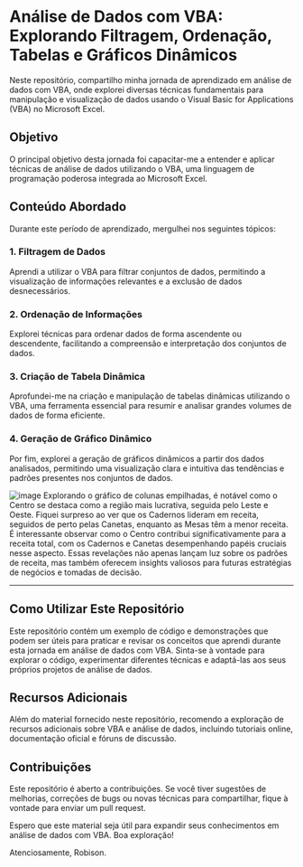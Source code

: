 # Análise de Dados com VBA: Explorando Filtragem, Ordenação, Tabelas e Gráficos Dinâmicos

Neste repositório, compartilho minha jornada de aprendizado em análise de dados com VBA, onde explorei diversas técnicas fundamentais para manipulação e visualização de dados usando o Visual Basic for Applications (VBA) no Microsoft Excel.

## Objetivo

O principal objetivo desta jornada foi capacitar-me a entender e aplicar técnicas de análise de dados utilizando o VBA, uma linguagem de programação poderosa integrada ao Microsoft Excel.

## Conteúdo Abordado

Durante este período de aprendizado, mergulhei nos seguintes tópicos:

### 1. Filtragem de Dados

Aprendi a utilizar o VBA para filtrar conjuntos de dados, permitindo a visualização de informações relevantes e a exclusão de dados desnecessários.

### 2. Ordenação de Informações

Explorei técnicas para ordenar dados de forma ascendente ou descendente, facilitando a compreensão e interpretação dos conjuntos de dados.

### 3. Criação de Tabela Dinâmica

Aprofundei-me na criação e manipulação de tabelas dinâmicas utilizando o VBA, uma ferramenta essencial para resumir e analisar grandes volumes de dados de forma eficiente.

### 4. Geração de Gráfico Dinâmico

Por fim, explorei a geração de gráficos dinâmicos a partir dos dados analisados, permitindo uma visualização clara e intuitiva das tendências e padrões presentes nos conjuntos de dados.

![image](https://github.com/robisonsantana/tabela-dinamica-vba/assets/153875139/e383426a-75b2-4d87-9216-175007c06868)
Explorando o gráfico de colunas empilhadas, é notável como o Centro se destaca como a região mais lucrativa, seguida pelo Leste e Oeste. Fiquei surpreso ao ver que os Cadernos lideram em receita, seguidos de perto pelas Canetas, enquanto as Mesas têm a menor receita. É interessante observar como o Centro contribui significativamente para a receita total, com os Cadernos e Canetas desempenhando papéis cruciais nesse aspecto. Essas revelações não apenas lançam luz sobre os padrões de receita, mas também oferecem insights valiosos para futuras estratégias de negócios e tomadas de decisão.

---

## Como Utilizar Este Repositório

Este repositório contém um exemplo de código e demonstrações que podem ser úteis para praticar e revisar os conceitos que aprendi durante esta jornada em análise de dados com VBA. Sinta-se à vontade para explorar o código, experimentar diferentes técnicas e adaptá-las aos seus próprios projetos de análise de dados.

## Recursos Adicionais

Além do material fornecido neste repositório, recomendo a exploração de recursos adicionais sobre VBA e análise de dados, incluindo tutoriais online, documentação oficial e fóruns de discussão.

## Contribuições

Este repositório é aberto a contribuições. Se você tiver sugestões de melhorias, correções de bugs ou novas técnicas para compartilhar, fique à vontade para enviar um pull request.

Espero que este material seja útil para expandir seus conhecimentos em análise de dados com VBA. Boa exploração!

Atenciosamente,
Robison.
